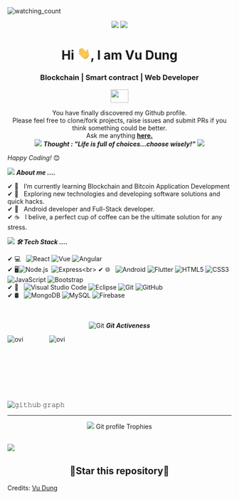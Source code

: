 <p align="left"> 
<img src="https://komarev.com/ghpvc/?username=seniordev0519&color=brightgreen" alt="watching_count" />
 </p>
 <p align="center">
  <img src="https://img.shields.io/badge/Focus-Blockchain%20%26%20Smart contract-brightgreen" />
  <img src="https://img.shields.io/badge/Languages-English-brightgreen" />
</p>

<h1 align="center">Hi <img src="https://raw.githubusercontent.com/ABSphreak/ABSphreak/master/gifs/Hi.gif" width="30px">, I am Vu Dung </h1>
<h3 align="center">Blockchain | Smart contract | Web Developer </h3>

<p align="center">
 <a href = "mailto:seniordev0519@outlook.com"><img align="center" src="https://seeklogo.com/images/G/gmail-new-2020-logo-32DBE11BB4-seeklogo.com.png" height="30" width="40" /></a>
</p>

<div align="center">

You have finally discovered my Github profile. <br>
Please feel free to clone/fork projects, raise issues and submit PRs if you think something could be better. <br>
Ask me anything <a href="https://github.com/seniordev0519/seniordev0519/issues/new"><b>here.</b></a><br>
<img src="https://media.giphy.com/media/gH3LO09IOiZIqePwv9/giphy.gif" width="50" /> <b><i align="center">Thought : "Life is full of choices…choose wisely!”</i></b> <img src="https://media.giphy.com/media/qjqUcgIyRjsl2/giphy.gif" width="50" />
</div>

<i>Happy Coding!</i> 😊

<img src="https://media.giphy.com/media/iY8CRBdQXODJSCERIr/giphy.gif" width="30px">&nbsp;***About me ....***

✔ 🔭 &nbsp; I’m currently learning Blockchain and Bitcoin Application Development<br>
✔ 🤔 &nbsp; Exploring new technologies and developing software solutions and quick hacks.<br>
✔ 💼 &nbsp; Android developer and Full-Stack developer.<br>
✔ ☕ &nbsp; I belive, a perfect cup of coffee can be the ultimate solution for any stress. <br>

<img src="https://media.giphy.com/media/ObNTw8Uzwy6KQ/giphy.gif" width="30px">&nbsp;***🛠 Tech Stack ....***

✔ 💻 &nbsp; ![React](https://img.shields.io/badge/-React-05122A?style=flat&logo=react)&nbsp;![Vue](https://img.shields.io/badge/Vue.js-35495E?style=flat&logo=vuedotjs&logoColor=4FC08D)&nbsp;![Angular](https://img.shields.io/badge/-Angular-red?style=flat&logo=angular)&nbsp;<br>
✔ 🖥![Node.js](https://img.shields.io/badge/Node.js-339933?style=flat&logo=nodedotjs&logoColor=white)&nbsp;&nbsp;![Express](https://img.shields.io/badge/Express.js-000000?style=flat&logo=express&logoColor=white![Python](https://img.shields.io/badge/Python-3776AB?style=flat&logo=python&logoColor=white)&nbsp;![Django](https://img.shields.io/badge/Django-092E20?style=flat&logo=django&logoColor=green)&nbsp;![Flask](https://img.shields.io/badge/Flask-000000?style=flat&logo=flask&logoColor=white)&nbsp;)<br>
✔ 🌐 &nbsp; ![Android](https://img.shields.io/badge/Android-3DDC84?style=flat&logo=android&logoColor=white)&nbsp;![Flutter](https://img.shields.io/badge/Flutter-02569B?style=flat&logo=flutter&logoColor=white)&nbsp;![HTML5](https://img.shields.io/badge/HTML5-E34F26?style=flat&logo=html5&logoColor=white)&nbsp;![CSS3](https://img.shields.io/badge/CSS3-1572B6?style=flat&logo=css3&logoColor=white)&nbsp;![JavaScript](https://img.shields.io/badge/JavaScript-F7DF1E?style=flat&logo=javascript&logoColor=black)&nbsp;![Bootstrap](https://img.shields.io/badge/Bootstrap-563D7C?style=flat&logo=bootstrap&logoColor=white)<br>
✔ 🔧 &nbsp; ![Visual Studio Code](https://img.shields.io/badge/Visual_Studio_Code-0078D4?style=flat&logo=visual%20studio%20code&logoColor=white)&nbsp;![Eclipse](https://img.shields.io/badge/Eclipse-2C2255?style=flat&logo=eclipse&logoColor=white)&nbsp;![Git](https://img.shields.io/badge/Git-F05032?style=flat&logo=git&logoColor=white)&nbsp;![GitHub](https://img.shields.io/badge/GitHub-100000?style=flat&logo=github&logoColor=white)&nbsp;<br>
✔ 🛢 &nbsp; ![MongoDB](https://img.shields.io/badge/MongoDB-4EA94B?style=flat&logo=mongodb&logoColor=white)&nbsp;![MySQL](https://img.shields.io/badge/MySQL-00000F?style=flat&logo=mysql&logoColor=white)&nbsp;![Firebase](https://img.shields.io/badge/firebase-ffca28?style=flat&logo=firebase&logoColor=black)<br>

<br>

<p align="center">
 <img src="https://media.giphy.com/media/W5eoZHPpUx9sapR0eu/giphy.gif" width="30px" alt="Git"/>&nbsp;<i><b>Git Activeness</b></i></p>

<p><img align="left" src="https://github-readme-stats.vercel.app/api/top-langs?username=seniordev0519&show_icons=true&locale=en&layout=compact&theme=chartreuse-dark" alt="ovi" /></p>

<p>&nbsp;<img align="right" src="https://github-readme-stats.vercel.app/api?username=seniordev0519&show_icons=true&locale=en&theme=chartreuse-dark" alt="ovi" width="410" /></p>
<br><br><br><br><br><br>

![𝚐𝚒𝚝𝚑𝚞𝚋 𝚐𝚛𝚊𝚙𝚑](https://activity-graph.herokuapp.com/graph?username=seniordev0519&theme=react-dark&hide_border=true&area=true)

<hr>


<p align="center"><img src="https://media.giphy.com/media/QaMcXSekUWx7aogAUr/giphy.gif" width="30" />&nbsp;Git profile Trophies</p><br>
<img src="https://github-profile-trophy.vercel.app/?username=Kalesberg&theme=juicyfresh&no-bg=true" />

<br>

<h2 align="center">🌟Star this repository🌟</h2>


Credits: [Vu Dung](https://github.com/seniordev0519)
